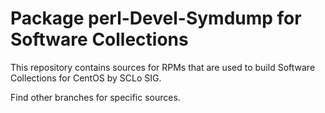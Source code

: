 # Package perl-Devel-Symdump for Software Collections

This repository contains sources for RPMs that are used
to build Software Collections for CentOS by SCLo SIG.

Find other branches for specific sources.
